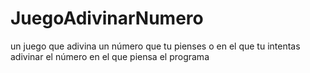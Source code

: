 # JuegoAdivinarNumero
un juego que adivina un número que tu pienses o en el que tu intentas adivinar el número en el que piensa el programa
